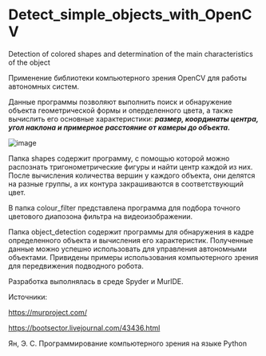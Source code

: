 # Detect_simple_objects_with_OpenCV
Detection of colored shapes and determination of the main characteristics of the object

Применение библиотеки компьютерного зрения OpenCV для работы автономных систем.

Данные программы позволяют выполнить поиск и обнаружение объекта геометрической формы и оперделенного цвета, а также вычислить
его основные характеристики: ***размер, координаты центра, угол наклона и примерное расстояние от камеры до объекта.***

![image](https://user-images.githubusercontent.com/80031169/125280344-9cd9ac80-e31d-11eb-8f32-e97d598a6967.png)

Папка shapes содержит программу, с помощью которой можно распознать тригонометрические фигуры и найти центр каждой из них. После вычисления количества вершин у каждого объекта, они делятся на разные группы, а их контура закрашиваются в соответствующий цвет. 

В папка colour_filter представлена программа для подбора точного цветового диапозона фильтра на видеоизображении.

Папка object_detection содержит программы для обнаружения в кадре определенного объекта и вычисления его характеристик. Полученные данные можно успешно использовать для управления автономными объектами. Привидены примеры использования компьютерного зрения для передвижения подводного робота.

Разработка выполнялась в среде Spyder и MurIDE.

Источники:

https://murproject.com/

https://bootsector.livejournal.com/43436.html

Ян, Э. С. Программирование компьютерного зрения на языке Python 
